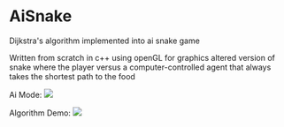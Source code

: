 # AiSnake
Dijkstra's algorithm implemented into ai snake game

Written from scratch in c++ using openGL for graphics
altered version of snake where the player versus a computer-controlled agent that always takes the shortest path to the food

Ai Mode:
![](https://github.com/Stargor14/AiSnake/blob/main/snake%20game%20demo.gif)

Algorithm Demo:
![](https://github.com/Stargor14/AiSnake/blob/main/snake%20algo%20demo.gif)



